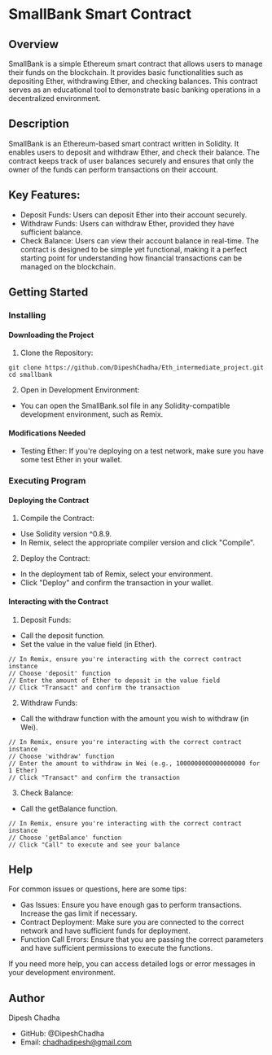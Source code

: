 # SmallBank Smart Contract
## Overview
SmallBank is a simple Ethereum smart contract that allows users to manage their funds on the blockchain. It provides basic functionalities such as depositing Ether, withdrawing Ether, and checking balances. This contract serves as an educational tool to demonstrate basic banking operations in a decentralized environment.

## Description
SmallBank is an Ethereum-based smart contract written in Solidity. It enables users to deposit and withdraw Ether, and check their balance. The contract keeps track of user balances securely and ensures that only the owner of the funds can perform transactions on their account. 

## Key Features:
* Deposit Funds: Users can deposit Ether into their account securely.
* Withdraw Funds: Users can withdraw Ether, provided they have sufficient balance.
* Check Balance: Users can view their account balance in real-time.
The contract is designed to be simple yet functional, making it a perfect starting point for understanding how financial transactions can be managed on the blockchain.

## Getting Started
### Installing
#### Downloading the Project
1. Clone the Repository:

```
git clone https://github.com/DipeshChadha/Eth_intermediate_project.git
cd smallbank
```

2. Open in Development Environment:
* You can open the SmallBank.sol file in any Solidity-compatible development environment, such as Remix.

#### Modifications Needed
* Testing Ether: If you're deploying on a test network, make sure you have some test Ether in your wallet.

### Executing Program
#### Deploying the Contract
1. Compile the Contract:
* Use Solidity version ^0.8.9.
* In Remix, select the appropriate compiler version and click "Compile".
2. Deploy the Contract:
* In the deployment tab of Remix, select your environment.
* Click "Deploy" and confirm the transaction in your wallet.

#### Interacting with the Contract
1. Deposit Funds:
* Call the deposit function.
* Set the value in the value field (in Ether).
```
// In Remix, ensure you're interacting with the correct contract instance
// Choose 'deposit' function
// Enter the amount of Ether to deposit in the value field
// Click "Transact" and confirm the transaction
```
2. Withdraw Funds:
* Call the withdraw function with the amount you wish to withdraw (in Wei).
```
// In Remix, ensure you're interacting with the correct contract instance
// Choose 'withdraw' function
// Enter the amount to withdraw in Wei (e.g., 1000000000000000000 for 1 Ether)
// Click "Transact" and confirm the transaction
```
3. Check Balance:
* Call the getBalance function.
```
// In Remix, ensure you're interacting with the correct contract instance
// Choose 'getBalance' function
// Click "Call" to execute and see your balance
```

## Help
For common issues or questions, here are some tips:

* Gas Issues: Ensure you have enough gas to perform transactions. Increase the gas limit if necessary.
* Contract Deployment: Make sure you are connected to the correct network and have sufficient funds for deployment.
* Function Call Errors: Ensure that you are passing the correct parameters and have sufficient permissions to execute the functions.

If you need more help, you can access detailed logs or error messages in your development environment.

## Author
Dipesh Chadha
* GitHub: @DipeshChadha
* Email: chadhadipesh@gmail.com
